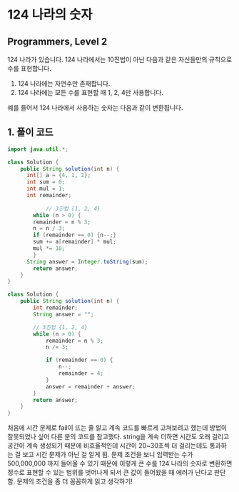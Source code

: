 # 124 나라의 숫자

## Programmers, Level 2

124 나라가 있습니다. 124 나라에서는 10진법이 아닌 다음과 같은 자신들만의 규칙으로 수를 표현합니다.

1. 124 나라에는 자연수만 존재합니다.
2. 124 나라에는 모든 수를 표현할 때 1, 2, 4만 사용합니다.

예를 들어서 124 나라에서 사용하는 숫자는 다음과 같이 변환됩니다.



## 1. 풀이 코드

   

```java
import java.util.*;

class Solution {
    public String solution(int n) {
      int[] a = {4, 1, 2};
      int sum = 0;
      int mul = 1;
      int remainder;
     
			// 3진법 {1, 2, 4}
    	while (n > 0) {
        remainder = n % 3;
        n = n / 3;
        if (remainder == 0) {n--;}
        sum += a[remainder] * mul;
        mul *= 10;
    	}
      String answer = Integer.toString(sum);
    	return answer;
    }
}
```




```java
class Solution {
    public String solution(int n) {
        int remainder;
        String answer = "";

        // 3진법 {1, 2, 4}
        while (n > 0) {
            remainder = n % 3;
            n /= 3;

            if (remainder == 0) {
                n--;
                remainder = 4;
            }
            answer = remainder + answer;
        }
        return answer;
    }
}
```



처음에 시간 문제로 fail이 뜨는 줄 알고 계속 코드를 빠르게 고쳐보려고 했는데 방법이 잘못되었나 싶어 다른 분의 코드를 참고했다. string을 계속 더하면 시간도 오래 걸리고 공간이 계속 생성되기 때문에 비효율적인데 시간이 20~30초씩 더 걸리는데도 통과하는 걸 보고 시간 문제가 아닌 걸 알게 됨. 문제 조건을 보니 입력받는 수가 500,000,000 까지 들어올 수 있기 때문에 이렇게 큰 수를 124 나라의 숫자로 변환하면 정수로 표현할 수 있는 범위를 벗어나게 되서 큰 값이 들어왔을 때 에러가 난다고 판단함. 문제의 조건을 좀 더 꼼꼼하게 읽고 생각하기!